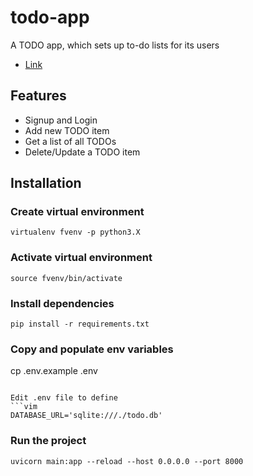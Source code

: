 # todo-app
A TODO app, which sets up to-do lists for its users

* [Link](https://www.toptal.com/python/build-high-performing-apps-with-the-python-fastapi-framework)

## Features
* Signup and Login
* Add new TODO item
* Get a list of all TODOs
* Delete/Update a TODO item

## Installation
### Create virtual environment

``virtualenv fvenv -p python3.X``
### Activate virtual environment

``source fvenv/bin/activate``

### Install dependencies
``pip install -r requirements.txt``

### Copy and populate env variables
cp .env.example .env
```

Edit .env file to define
```vim
DATABASE_URL='sqlite:///./todo.db'
```

### Run the project 
``uvicorn main:app --reload --host 0.0.0.0 --port 8000``